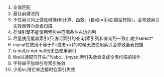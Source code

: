 1. 全值匹配
2. 最佳前缀法则
3. 不在索引列上做任何操作(计算、函数、(自动or手动)类型转换），会导致索引失效而转向全表扫描
4. 存储引擎不能使用索引中范围条件右边的列
5. 尽量使用覆盖索引(只访问索引的查询(索引列和查询列一致)),减少select*
6. mysql在使用不等于(!=或者<>)的时候无法使用索引会导致全表扫描
7. is null,is not null也无法使用索引
8. like以通配符开头('%abc...')mysql索引失效会变成全表扫描的操作
9. 字符串不加单引号索引失效
10. 少用or,用它来连接时会索引失效
